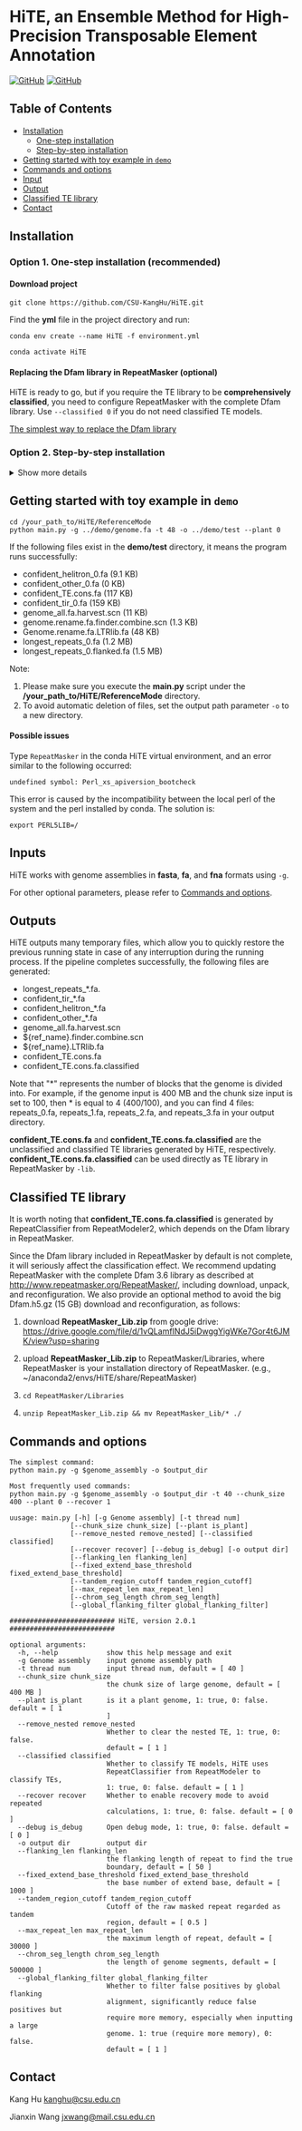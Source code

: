 # HiTE, an Ensemble Method for High-Precision Transposable Element Annotation
[![GitHub](https://img.shields.io/badge/python-3-blue)](https://www.python.org/)
[![GitHub](https://img.shields.io/badge/license-GPL--3.0-green)](https://github.com/CSU-KangHu/HiTE/blob/master/LICENSE)

<!-- ## <a name="introduction"></a>Introduction
We have developed an ensemble method for high-precision TE annotation, known as **HiTE**, 
which has undergone extensive benchmarking and has proven to be the best TE annotation tool available. 
HiTE achieved the highest precision and discovered the most gold standard TE models based on four model species: 
Oryza sativa, Caenorhabditis briggsae, Drosophila melanogaster, and Danio rerio. Furthermore, HiTE can discover 
novel TEs with low copy numbers that are not included in known libraries. -->

## Table of Contents

<!-- - [Introduction](#introduction)
  - [The workflow of HiTE](#pipeline)
  - [Performance](#performance)
-->
- [Installation](#install)
  - [One-step installation](#one-step)
  - [Step-by-step installation](#step-step)
- [Getting started with toy example in `demo`](#start)
- [Commands and options](#cmd)
- [Input](#inputs)
- [Output](#outputs)
- [Classified TE library](#classified)
- [Contact](#contact)

<!-- ### <a name="pipeline"></a>The workflow of HiTE
![输入图片说明](pic/Framework.png) 

### <a name="performance"></a>Performance comparison of general-purpose TE annotators based on benckmarking method of RepeatModeler2 and EDTA 
![输入图片说明](pic/RM2_results.png)

![输入图片说明](pic/EDTA_results.png) -->

## <a name="install"></a>Installation
### <a name="one-step"></a>Option 1. One-step installation (recommended)
#### Download project 
```
git clone https://github.com/CSU-KangHu/HiTE.git
```
Find the **yml** file in the project directory and run:
```
conda env create --name HiTE -f environment.yml

conda activate HiTE
```

#### Replacing the Dfam library in RepeatMasker (optional)
HiTE is ready to go, but if you require the TE library to be **comprehensively classified**, you need to configure RepeatMasker with the complete Dfam library.
Use `--classified 0` if you do not need classified TE models.

[The simplest way to replace the Dfam library](#classified)

### <a name="step-step"></a>Option 2. Step-by-step installation
<details>
<summary>Show more details</summary>

#### 1. Download project 
```
git clone https://github.com/CSU-KangHu/HiTE.git
```

#### 2. installing python3
HiTE requires python3, please ensure you run HiTE with python3.

#### 3. installing RMBlast
Please install  [RMBlast](https://www.repeatmasker.org/rmblast/).

#### <a name="genome_tools"></a>4. Installing genome tools
Download [Genome Tools](http://genometools.org/pub/binary_distributions/).

<!-- For example:
```
wget http://genometools.org/pub/binary_distributions/gt-1.6.2-Linux_x86_64-64bit-complete.tar.gz
tar zxvf gt-1.6.2-Linux_x86_64-64bit-complete.tar.gz
```
-->

#### <a name="ltrretriever"></a>5. Installing LTR_retriever
Install the latest release of LTR_retriever
from the [LTR_retriever Github page](https://github.com/oushujun/LTR_retriever).

#### <a name="repeatmodeler"></a>6. Installing RepeatMasker and RepeatModeler2 (Optional)
It is recommended to download the [RepeatMasker](http://www.repeatmasker.org/RepeatMasker/) with the complete Dfam 3.6 library.

HiTE uses RepeatClassifier from [RepeatModeler2](https://www.repeatmasker.org/RepeatModeler/) to classify the TE models. 
Please follow the documentation to install RepeatModeler2 and configure RepeatMasker.

If you do not need classified TE models, you can skip this step and run HiTE with `--classified 0`.

#### <a name="configure"></a>7. Configuring dependencies
```
cd /your_path_to/HiTE/ReferenceMode
vim ParamConfig.json
```
Change
- Genome_Tools_Home
- LTR_retriever_Home
- RMBlast_Home
- RepeatModeler_Home

to the actual installation directories of RepeatMasker, Genome_Tools, LTR_retriever, and RMBlast, respectively.

Then, run

```
cd /your_path_to/HiTE/ReferenceMode
python configure.py
```
to validate all configurations.
</details>


## <a name="start"></a>Getting started with toy example in `demo`
```
cd /your_path_to/HiTE/ReferenceMode
python main.py -g ../demo/genome.fa -t 48 -o ../demo/test --plant 0
```

If the following files exist in the **demo/test** directory, it means the program runs successfully: 
* confident_helitron_0.fa (9.1 KB)
* confident_other_0.fa (0 KB)
* confident_TE.cons.fa (117 KB)
* confident_tir_0.fa (159 KB)
* genome_all.fa.harvest.scn (11 KB)
* genome.rename.fa.finder.combine.scn (1.3 KB)
* Genome.rename.fa.LTRlib.fa (48 KB)
* longest_repeats_0.fa (1.2 MB)
* longest_repeats_0.flanked.fa (1.5 MB)

Note:
1. Please make sure you execute the **main.py** script under the **/your_path_to/HiTE/ReferenceMode** directory.
2. To avoid automatic deletion of files, set the output path parameter ```-o``` to a new directory.
 
#### Possible issues
Type `RepeatMasker` in the conda HiTE virtual environment, and an error similar to the following occurred:

`undefined symbol: Perl_xs_apiversion_bootcheck`

This error is caused by the incompatibility between the local perl of the system and the perl installed by conda. The solution is:

`export PERL5LIB=/`

## <a name="inputs"></a>Inputs
HiTE works with genome assemblies in **fasta**, **fa**, and **fna** formats using `-g`.


For other optional parameters, please refer to [Commands and options](#cmd).

## <a name="outputs"></a>Outputs
HiTE outputs many temporary files, which allow you to quickly restore the previous 
running state in case of any interruption during the running process. If
the pipeline completes successfully, the following files are generated:

* longest_repeats_*.fa.
* confident_tir_*.fa
* confident_helitron_*.fa
* confident_other_*.fa
* genome_all.fa.harvest.scn
* ${ref_name}.finder.combine.scn
* ${ref_name}.LTRlib.fa
* confident_TE.cons.fa
* confident_TE.cons.fa.classified

Note that "*" represents the number of blocks that the genome is divided into.
For example, if the genome input is 400 MB and the chunk size input is set to 100,
then * is equal to 4 (400/100), and you can find 4 files: repeats_0.fa, repeats_1.fa,
repeats_2.fa, and repeats_3.fa in your output directory.

**confident_TE.cons.fa** and **confident_TE.cons.fa.classified** are the 
unclassified and classified TE libraries generated by HiTE, respectively.
**confident_TE.cons.fa.classified** can be used directly as TE library in RepeatMasker by `-lib`. 

## <a name="classified"></a>Classified TE library
It is worth noting that **confident_TE.cons.fa.classified** is generated by RepeatClassifier from 
RepeatModeler2, which depends on the Dfam library in RepeatMasker.

Since the Dfam library included in RepeatMasker by default is not complete, it will seriously affect the classification effect.
We recommend updating RepeatMasker with the complete Dfam 3.6 library as described at http://www.repeatmasker.org/RepeatMasker/, including download, unpack, and reconfiguration.
We also provide an optional method to avoid the big Dfam.h5.gz (15 GB) download and reconfiguration, as follows:
1. download **RepeatMasker_Lib.zip** from google drive: 
https://drive.google.com/file/d/1vQLamfINdJ5iDwggYigWKe7Gor4t6JMK/view?usp=sharing

2. upload **RepeatMasker_Lib.zip** to RepeatMasker/Libraries, where RepeatMasker is your installation directory of RepeatMasker.
   (e.g., ~/anaconda2/envs/HiTE/share/RepeatMasker)

3. `cd RepeatMasker/Libraries`

4. `unzip RepeatMasker_Lib.zip && mv RepeatMasker_Lib/* ./`

<!--
```
1. cd RepeatMasker/Libraries/
2. wget https://www.dfam.org/releases/Dfam_3.6/families/Dfam.h5.gz
3. gunzip Dfam.h5.gz
```

Run Configure Script
```
1. cd RepeatMasker 
2. perl ./configure
``` -->


## <a name="cmd"></a>Commands and options
```
The simplest command:
python main.py -g $genome_assembly -o $output_dir

Most frequently used commands:
python main.py -g $genome_assembly -o $output_dir -t 40 --chunk_size 400 --plant 0 --recover 1

uusage: main.py [-h] [-g Genome assembly] [-t thread num]
               [--chunk_size chunk_size] [--plant is_plant]
               [--remove_nested remove_nested] [--classified classified]
               [--recover recover] [--debug is_debug] [-o output dir]
               [--flanking_len flanking_len]
               [--fixed_extend_base_threshold fixed_extend_base_threshold]
               [--tandem_region_cutoff tandem_region_cutoff]
               [--max_repeat_len max_repeat_len]
               [--chrom_seg_length chrom_seg_length]
               [--global_flanking_filter global_flanking_filter]

########################## HiTE, version 2.0.1 ##########################

optional arguments:
  -h, --help            show this help message and exit
  -g Genome assembly    input genome assembly path
  -t thread num         input thread num, default = [ 40 ]
  --chunk_size chunk_size
                        the chunk size of large genome, default = [ 400 MB ]
  --plant is_plant      is it a plant genome, 1: true, 0: false. default = [ 1
                        ]
  --remove_nested remove_nested
                        Whether to clear the nested TE, 1: true, 0: false.
                        default = [ 1 ]
  --classified classified
                        Whether to classify TE models, HiTE uses
                        RepeatClassifier from RepeatModeler to classify TEs,
                        1: true, 0: false. default = [ 1 ]
  --recover recover     Whether to enable recovery mode to avoid repeated
                        calculations, 1: true, 0: false. default = [ 0 ]
  --debug is_debug      Open debug mode, 1: true, 0: false. default = [ 0 ]
  -o output dir         output dir
  --flanking_len flanking_len
                        the flanking length of repeat to find the true
                        boundary, default = [ 50 ]
  --fixed_extend_base_threshold fixed_extend_base_threshold
                        the base number of extend base, default = [ 1000 ]
  --tandem_region_cutoff tandem_region_cutoff
                        Cutoff of the raw masked repeat regarded as tandem
                        region, default = [ 0.5 ]
  --max_repeat_len max_repeat_len
                        the maximum length of repeat, default = [ 30000 ]
  --chrom_seg_length chrom_seg_length
                        the length of genome segments, default = [ 500000 ]
  --global_flanking_filter global_flanking_filter
                        Whether to filter false positives by global flanking
                        alignment, significantly reduce false positives but
                        require more memory, especially when inputting a large
                        genome. 1: true (require more memory), 0: false.
                        default = [ 1 ]
```

## <a name="contact"></a>Contact
Kang Hu kanghu@csu.edu.cn

Jianxin Wang jxwang@mail.csu.edu.cn
